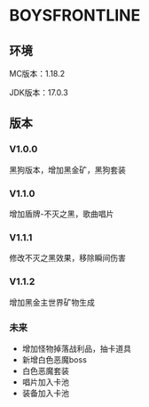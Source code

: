 # BOYSFRONTLINE

## 环境
MC版本：1.18.2

JDK版本：17.0.3

## 版本

### V1.0.0

黑狗版本，增加黑金矿，黑狗套装

### V1.1.0

增加盾牌-不灭之黑，歌曲唱片

### V1.1.1

修改不灭之黑效果，移除瞬间伤害

### V1.1.2

增加黑金主世界矿物生成

### 未来

- 增加怪物掉落战利品，抽卡道具
- 新增白色恶魔boss
- 白色恶魔套装
- 唱片加入卡池
- 装备加入卡池
